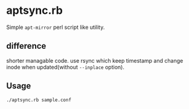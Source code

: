 aptsync.rb
==================================
Simple `apt-mirror` perl script like utility.

## difference
shorter managable code.
use rsync which keep timestamp and change inode when updated(without `--inplace` option).

## Usage

    ./aptsync.rb sample.conf
